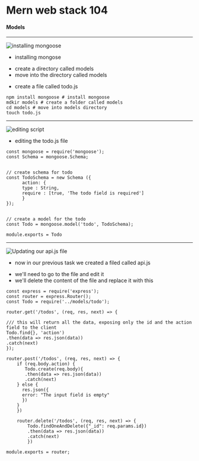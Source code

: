 # Mern web stack 104

#### Models

---
![installing mongoose](https://github.com/user-attachments/assets/3ce4ab57-d673-4a61-8b82-a929a9265494)
+ installing mongose
* create a directory called models
* move into the directory called models
+ create a file called todo.js
```
npm install mongoose # install mongoose
mdkir models # create a folder called models
cd models # move into models directory
touch todo.js
```
---
![editing script](https://github.com/user-attachments/assets/1a6cc0a6-ac4f-4f53-a2d6-e3bf9e93b255)
* editing the todo.js file
```
const mongoose = require('mongoose');
const Schema = mongoose.Schema;


// create schema for todo
const TodoSchema = new Schema ({
      action: {
      type : String,
      require : [true, 'The todo field is required']
      }
});


// create a model for the todo
const Todo = mongoose.model('todo', TodoSchema);

module.exports = Todo
```
---
![Updating our api.js file](https://github.com/user-attachments/assets/31c35390-8522-42b0-a573-e690823aba73)

* now in our previous task we created a filed called api.js
+ we'll need to go to the file and edit it
+ we'll delete the content of the file and replace it with this
```
const express = require('express');
const router = express.Router();
const Todo = require('../models/todo');

router.get('/todos', (req, res, next) => {

/// this will return all the data, exposing only the id and the action field to the client
Todo.find{}, 'action')
.then(data => res.json(data))
.catch(next)
});

router.post('/todos', (req, res, next) => {
	if (req.body.action) {
	   Todo.create(req.body){
	   .then(data => res.json(data))
	   .catch(next)
	} else {
	  res.json({
	  error: "The input field is empty"
	  })
	}
	})

	router.delete('/todos', (req, res, next) => {
		Todo.findOneAndDelete({"_id": req.params.id})
		.then(data => res.json(data))
		.catch(next)
		})

module.exports = router;
```

	
